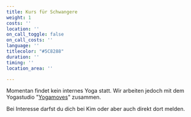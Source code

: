 ```yaml
---
title: Kurs für Schwangere
weight: 1
costs: ''
location: ''
on_call_toggle: false
on_call_costs: ''
language: ''
titlecolor: "#5C8288"
duration: ''
timing: ''
location_area: ''

---
```

Momentan findet kein internes Yoga statt. Wir arbeiten jedoch mit dem Yogastudio "[Yogamoves](https://www.yoga-moves.ch "Yogamoves")" zusammen.

Bei Interesse darfst du dich bei Kim oder aber auch direkt dort melden.